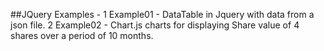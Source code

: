 ##JQuery Examples - 
1	Example01 - DataTable in Jquery with data from a json file.
2	Example02 - Chart.js charts for displaying Share value of 4 shares over a period of 10 months.